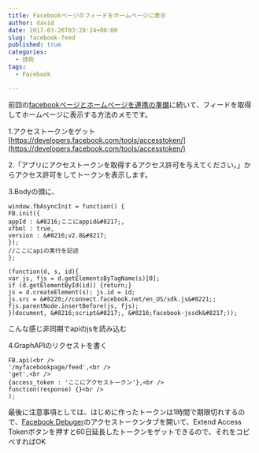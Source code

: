 ```yaml
---
title: Facebookページのフィードをホームページに表示
author: david
date: 2017-03-26T03:29:24+00:00
slug: facebook-feed
published: true
categories:
  - 技術
tags:
  - Facebook

---
```

前回の[facebookページとホームページを連携の準備](http://backham.me/blog/2017/03/22/facebook%e3%83%9a%e3%83%bc%e3%82%b8%e3%81%a8%e3%83%9b%e3%83%bc%e3%83%a0%e3%83%9a%e3%83%bc%e3%82%b8%e3%82%92%e9%80%a3%e6%90%ba%e3%81%ae%e6%ba%96%e5%82%99/)に続いて、フィードを取得してホームページに表示する方法のメモです。

1.アクセストークンをゲット  
[https://developers.facebook.com/tools/accesstoken/](https://developers.facebook.com/tools/accesstoken/)

2.「アプリにアクセストークンを取得するアクセス許可を与えてください。」からアクセス許可をしてトークンを表示します。

3.Bodyの頭に、  

```
window.fbAsyncInit = function() {  
FB.init({  
appId : &#8216;ここにappid&#8217;,  
xfbml : true,  
version : &#8216;v2.8&#8217;  
});  
//ここにapiの実行を記述  
};

(function(d, s, id){  
var js, fjs = d.getElementsByTagName(s)[0];  
if (d.getElementById(id)) {return;}  
js = d.createElement(s); js.id = id;  
js.src = &#8220;//connect.facebook.net/en_US/sdk.js&#8221;;  
fjs.parentNode.insertBefore(js, fjs);  
}(document, &#8216;script&#8217;, &#8216;facebook-jssdk&#8217;));
```


こんな感じ非同期でapiのjsを読み込む

4.GraphAPIのリクセストを書く

```
FB.api(<br />
'/myfacebookpage/feed',<br />
'get',<br />
{access_token : 'ここにアクセストークン'},<br />
function(response) {}<br />
);
``` 

最後に注意事項としては、はじめに作ったトークンは1時間で期限切れするので、[Facebook Debuger](https://developers.facebook.com/tools/debug)のアクセストークンタブを開いて、Extend Access Tokenボタンを押すと60日延長したトークンをゲットできるので、それをコピペすればOK